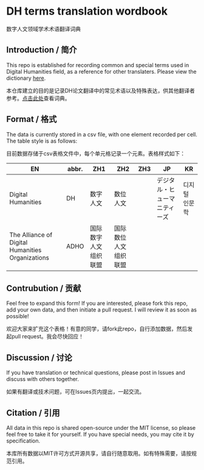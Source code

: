 # DH terms translation wordbook
数字人文领域学术术语翻译词典

## Introduction / 简介
This repo is established for recording common and special terms used in Digital Humanities field, as a reference for other translaters. Please view the dictionary [here](https://github.com/xiejia1995/DH-terms-translation-dictionary/blob/main/DH-TERMS-TRANSLATION.csv).

本仓库建立的目的是记录DH论文翻译中的常见术语以及特殊表达，供其他翻译者参考。[点击此处](https://github.com/xiejia1995/DH-terms-translation-dictionary/blob/main/DH-TERMS-TRANSLATION.csv)查看词典。



## Format / 格式

The data is currently stored in a csv file, with one element recorded per cell. The table style is as follows:

目前数据存储于csv表格文件中，每个单元格记录一个元素。表格样式如下：



| EN                                               | abbr. | ZH1                  | ZH2                  | ZH3  |  JP                          | KR            |
| ------------------------------------------------ | ----- | -------------------- | -------------------- | ---- | ---------------------------- | ------------- |
| Digital Humanities                               | DH    | 数字人文             | 数位人文             |      | デジタル・ヒューマニティーズ | 디지털 인문학 |
| The Alliance of Digital Humanities Organizations | ADHO  | 国际数字人文组织联盟 | 国际数位人文组织联盟 |      |                              |               |



## Contrubution / 贡献

Feel free to expand this form! If you are interested, please fork this repo, add your own data, and then initiate a pull request. I will review it as soon as possible!

欢迎大家来扩充这个表格！有意的同学，请fork此repo，自行添加数据，然后发起pull request。我会尽快回应！



## Discussion / 讨论

If you have translation or technical questions, please post in Issues and discuss with others together. 

如果有翻译或技术问题，可在Issues页内提出，一起交流。 



## Citation / 引用 

All data in this repo is shared open-source under the MIT license, so please feel free to take it for yourself. If you have special needs, you may cite it by specification.

本库所有数据以MIT许可方式开源共享，请自行随意取用。如有特殊需要，请按规范引用。
